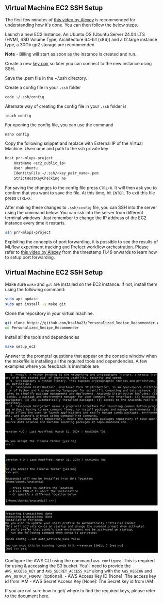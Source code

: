 ## Virtual Machine EC2 SSH Setup

The first few minutes of [this video by Alexey](https://www.youtube.com/watch?v=IXSiYkP23zo) is recommended for understanding how it's done. You can then follow the below steps.

Launch a new EC2 instance. An Ubuntu OS (Ubuntu Server 24.04 LTS (HVM), SSD Volume Type, Architecture 64-bit (x86)) and a t2.large instance type, a 30Gb gp2 storage are recommended. 

**Note** - Billing will start as soon as the instance is created and run.

Create a new [key pair](https://docs.aws.amazon.com/AWSEC2/latest/UserGuide/create-key-pairs.html) so later you can connect to the new instance using SSH.

Save the .pem file in the ~/.ssh directory.

Create a config file in your `.ssh` folder

```bash
code ~/.ssh/config
```

Alternate way of creating the config file in your `.ssh` folder is

```
touch config
```

For opening the config file, you can use the command

```
nano config
```

Copy the following snippet and replace with External IP of the Virtual Machine. Username and path to the ssh private key

```bash
Host prr-mlops-project
    HostName <ec2_public_ip>
    User ubuntu
    IdentityFile ~/.ssh/<key_pair_name>.pem
    StrictHostKeyChecking no
```
For saving the changes to the config file press `CTRL+O`. It will then ask you to confirm that you want to save the file. At this time, hit `ENTER`. To exit this file press `CTRL+X`.

After making these changes to `.ssh/config` file, you can SSH into the server using the command below. You can ssh into the server from different terminal windows. Just remember to change the IP address of the EC2 instance every time it restarts.

```bash
ssh prr-mlops-project
```

Exploiting the concepts of port forwarding, it is possible to see the results of MLflow experiment tracking and Prefect workflow orchestration. Please refer to [this video by Alexey](https://youtu.be/IXSiYkP23zo?si=D1v6gBw-EZHnW5_V) from the timestamp 11.49 onwards to learn how to setup port forwarding.

## Virtual Machine EC2 SSH Setup

Make sure `make` and `git` are installed on the EC2 instance. If not, install them using the following command:

```bash
sudo apt update
sudo apt install -y make git
```

Clone the repository in your virtual machine.

```bash
git clone https://github.com/btalha23/Personalized_Recipe_Recommender.git && \
cd Personalized_Recipe_Recommender
```

Install all the tools and dependencies

```bash
make setup_ec2
```

Answer to the prompts/ questions that appear on the console window when the makefile is installing all the required tools and dependencies. A few examples where you feedback is inevitable are

![anaconda](../images/anaconda_1.png)

![anaconda](../images/anaconda_2.png)

![anaconda](../images/anaconda_3.png)

 
Configure the AWS CLI using the command `aws configure`. This is required for using & accessing the S3 bucket. You'll need to provide the `AWS_ACCESS_KEY` and `AWS_SECRET_ACCESS_KEY` along with the `AWS_REGION` and `AWS_OUTPUT_FORMAT` (optional).
    - AWS Access Key ID [None]: The access key id from IAM 
    - AWS Secret Access Key [None]: The Secret key id from IAM

If you are not sure how to get/ where to find the required keys, please refer to the document [here](setup/aws_account.md).